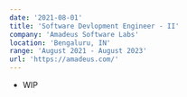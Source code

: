 ```yaml
---
date: '2021-08-01'
title: 'Software Devlopment Engineer - II'
company: 'Amadeus Software Labs'
location: 'Bengaluru, IN'
range: 'August 2021 - August 2023'
url: 'https://amadeus.com/'
---
```


- WIP